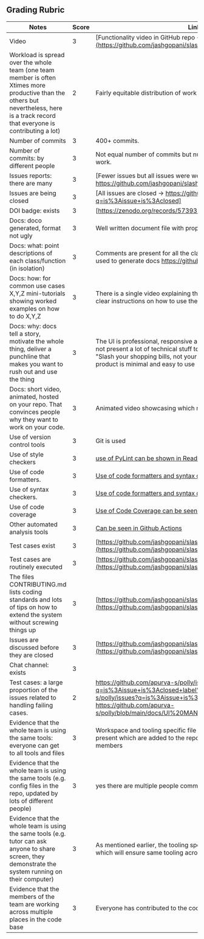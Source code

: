## Grading Rubric

| Notes                                                                                                                                                                                 | Score | Links or Evidence                                                                                                                                                                                                                                                                     |
| ------------------------------------------------------------------------------------------------------------------------------------------------------------------------------------- | ----- | ------------------------------------------------------------------------------------------------------------------------------------------------------------------------------------------------------------------------------------------------------------------------------------- |
| Video                                                                                                                                                                                 | 3     | [Functionality video in GitHub repo ->[https://github.com/apurva-s/polly](https://github.com/jashgopani/slash#movie_camera-demo)]                                                                                                                                                     |
| Workload is spread over the whole team (one team member is often Xtimes more productive than the others but nevertheless, here is a track record that everyone is contributing a lot) | 2     | Fairly equitable distribution of work                                                                                                                                                                                                                                                 |
| Number of commits                                                                                                                                                                     | 3     | 400+ commits.                                                                                                                                                                                                                                                                         |
| Number of commits: by different people                                                                                                                                                | 3     | Not equal number of commits but number of commits don't really reflect actual work.                                                                                                                                                                                                   |
| Issues reports: there are many                                                                                                                                                        | 3     | [Fewer issues but all issues were well documented and closed https://github.com/jashgopani/slash/issues?q=is%3Aissue+is%3Aclosed)]                                                                                                                                                    |
| Issues are being closed                                                                                                                                                               | 3     | [All issues are closed -> https://github.com/jashgopani/slash/issues?q=is%3Aissue+is%3Aclosed]                                                                                                                                                                                        |
| DOI badge: exists                                                                                                                                                                     | 3     | [https://zenodo.org/records/5739350](https://zenodo.org/records/5739350)                                                                                                                                                                                                              |
| Docs: doco generated, format not ugly                                                                                                                                                 | 3     | Well written document file with proper instructions to run the code                                                                                                                                                                                                                   |
| Docs: what: point descriptions of each class/function (in isolation)                                                                                                                  | 3     | Comments are present for all the classes and methods and sphinx-build system is used to generate docs https://github.com/jashgopani/slash/tree/main/docs/_build                                                                                                                       |
| Docs: how: for common use cases X,Y,Z mini-tutorials showing worked examples on how to do X,Y,Z                                                                                       | 3     | There is a single video explaining the working of the project, as well as there are clear instructions on how to use the UI                                                                                                                                                           |
| Docs: why: docs tell a story, motivate the whole thing, deliver a punchline that makes you want to rush out and use the thing                                                         | 3     | The UI is professional, responsive and the main readme of the documentation does not present a lot of technical stuff to the viewers. Additionally our punchline is "Slash your shopping bills, not your style." which is quite apt given that our product is minimal and easy to use |
| Docs: short video, animated, hosted on your repo. That convinces people why they want to work on your code.                                                                           | 3     | Animated video showcasing which needs the project fulfills                                                                                                                                                                                                                            |
| Use of version control tools                                                                                                                                                          | 3     | Git is used                                                                                                                                                                                                                                                                           |
| Use of style checkers                                                                                                                                                                 | 3     | [use of PyLint can be shown in Readme as batch passing](https://github.com/jashgopani/slash/blob/main/README.md)                                                                                                                                                                      |
| Use of code formatters.                                                                                                                                                               | 3     | [Use of code formatters and syntax checkers can be seen in readme.md badges](https://github.com/jashgopani/slash/blob/main/README.md)                                                                                                                                                 |
| Use of syntax checkers.                                                                                                                                                               | 3     | [Use of code formatters and syntax checkers can be seen in readme.md badges](https://github.com/jashgopani/slash/blob/main/README.md)                                                                                                                                                 |
| Use of code coverage                                                                                                                                                                  | 3     | [Use of Code Coverage can be seen in readme.md badges](https://github.com/jashgopani/slash/blob/main/README.md)                                                                                                                                                                       |
| Other automated analysis tools                                                                                                                                                        | 3     | [Can be seen in Github Actions](https://github.com/jashgopani/slash/actions)                                                                                                                                                                                                          |
| Test cases exist                                                                                                                                                                      | 3     | [https://github.com/jashgopani/slash/tree/main/tests](https://github.com/jashgopani/slash/tree/main/tests)                                                                                                                                                                            |
| Test cases are routinely executed                                                                                                                                                     | 3     | [https://github.com/jashgopani/slash/actions/workflows/pytest.yml](https://github.com/jashgopani/slash/actions/workflows/pytest.yml)                                                                                                                                                  |
| The files CONTRIBUTING.md lists coding standards and lots of tips on how to extend the system without screwing things up                                                              | 3     | [https://github.com/jashgopani/slash/blob/main/CONTRIBUTING.md](https://github.com/jashgopani/slash/blob/main/CONTRIBUTING.md)                                                                                                                                                        |
| Issues are discussed before they are closed                                                                                                                                           | 3     | [https://github.com/jashgopani/slash/issues?q=is%3Aissue+is%3Aclosed](https://github.com/jashgopani/slash/issues?q=is%3Aissue+is%3Aclosed)                                                                                                                                            |
| Chat channel: exists                                                                                                                                                                  | 3     |                                                                                                                                                                                                                                                                                       |
| Test cases: a large proportion of the issues related to handling failing cases.                                                                                                       | 2     | https://github.com/apurva-s/polly/issues?q=is%3Aissue+is%3Aclosed+label%3Aenhancement, https://github.com/apurva-s/polly/issues?q=is%3Aissue+is%3Aclosed+label%3Abug, https://github.com/apurva-s/polly/blob/main/docs/UI%20MANUAL%20TESTING%20DOCUMENT%20(1).pdf                     |
| Evidence that the whole team is using the same tools: everyone can get to all tools and files                                                                                         | 3     | Workspace and tooling specific file like .prettierc, settings.json for vscode are present which are added to the repo for a uniform development setting across all members                                                                                                            |
| Evidence that the whole team is using the same tools (e.g. config files in the repo, updated by lots of different people)                                                             | 3     | yes there are multiple people commiting in the code base                                                                                                                                                                                                                              |
| Evidence that the whole team is using the same tools (e.g. tutor can ask anyone to share screen, they demonstrate the system running on their computer)                               | 3     | As mentioned earlier, the tooling specific config files are common for the project which will ensure same tooling across the team                                                                                                                                                     |
| Evidence that the members of the team are working across multiple places in the code base                                                                                             | 3     | Everyone has contributed to the code, config & docs.                                                                                                                                                                                                                                  |
